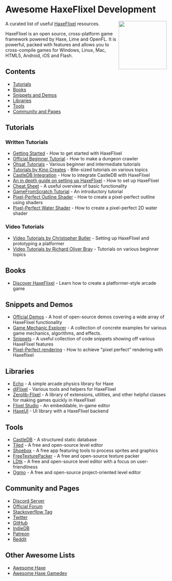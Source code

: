 # Awesome HaxeFlixel Development

<img align="right" src="images/haxeflixel.svg" width="150" height="150" />

A curated list of useful [HaxeFlixel](https://haxeflixel.com) resources.

HaxeFlixel is an open source, cross-platform game framework powered by Haxe, Lime and OpenFL. It is powerful, packed with features and allows you to cross-compile games for Windows, Linux, Mac, HTML5, Android, iOS and Flash.



## Contents
* [Tutorials](#tutorials)
* [Books](#books)
* [Snippets and Demos](#snippets-and-demos)
* [Libraries](#libraries)
* [Tools](#tools)
* [Community and Pages](#community-and-pages)



## Tutorials

### Written Tutorials

* [Getting Started](https://haxeflixel.com/documentation/getting-started/) - How to get started with HaxeFlixel
* [Official Beginner Tutorial](https://haxeflixel.com/documentation/tutorial/) - How to make a dungeon crawler
* [Ohsat Tutorials](https://www.ohsat.com/tutorial/) - Various beginner and intermediate tutorials
* [Tutorials by Kino Creates](https://kinocreates.io/category/tutorials/) - Bite-sized tutorials on various topics
* [CastleDB Integration](https://gist.github.com/awreese/69bdfb99d88c0a680c370e16304aef87) - How to integrate CastleDB with HaxeFlixel
* [An in depth guide on setting up HaxeFlixel](https://mig-moog.newgrounds.com/news/post/1157692) - How to set up HaxeFlixel
* [Cheat Sheet](https://haxeflixel.com/documentation/cheat-sheet/) - A useful overview of basic functionality
* [GameFromScratch Tutorial](https://gamefromscratch.com/haxe-and-haxeflixel-tutorial-series/) - An introductory tutorial
* [Pixel-Perfect Outline Shader](https://gist.github.com/AustinEast/d3892fdf6a6079366fffde071f0c2bae) - How to create a pixel-perfect outline using shaders
* [Pixel-Perfect Water Shader](https://www.ohsat.com/tutorial/flixel/pixel-perfect-water-shader/) - How to create a pixel-perfect 2D water shader

### Video Tutorials

* [Video Tutorials by Christopher Butler](https://www.youtube.com/watch?v=LpKvSPwHOP8&list=PLi0ypjD5PcV9xdjycW0hYi_HD297012tE) - Setting up HaxeFlixel and prototyping a platformer
* [Video Tutorials by Richard Oliver Bray](https://www.youtube.com/playlist?list=PLiKs97d-BatFGPrkf7yNN0e6IyToRaaYO) - Tutorials on various beginner topics

## Books
* [Discover HaxeFlixel](https://discover-haxeflixel.com) - Learn how to create a platformer-style arcade game

## Snippets and Demos

* [Official Demos](https://haxeflixel.com/demos/) - A host of open-source demos covering a wide array of HaxeFlixel functionality
* [Game Mechanic Explorer](http://gme.qr9.de) - A collection of concrete examples for various game mechanics, algorithms, and effects.
* [Snippets](https://snippets.haxeflixel.com) - A useful collection of code snippets showing off various HaxeFlixel features
* [Pixel-Perfect rendering](https://github.com/AustinEast/haxeflixel-pixel-perfect) - How to achieve "pixel perfect" rendering with Haxeflixel

## Libraries

* [Echo](https://austineast.dev/echo/) - A simple arcade physics library for Haxe
* [djFlixel](https://github.com/john32b/djFlixel) - Various tools and helpers for HaxeFlixel
* [Zerolib-Flixel](https://github.com/01010111/zerolib-flixel) - A library of extensions, utilities, and other helpful classes for making games quickly in HaxeFlixel
* [Flixel Studio](https://github.com/Dovyski/flixel-studio) - An embeddable, in-game editor
* [HaxeUI](http://haxeui.org/getting-started/haxeui-flixel/) - UI library with a HaxeFlixel backend

## Tools

* [CastleDB](http://castledb.org) - A structured static database
* [Tiled](https://www.mapeditor.org) - A free and open-source level editor
* [Shoebox](https://renderhjs.net/shoebox/) - A free app featuring tools to process sprites and graphics
* [FreeTexturePacker](http://free-tex-packer.com) - A free and open-source texture packer
* [LDtk](https://ldtk.io) - A free and open-source level editor with a focus on user-friendliness
* [Ogmo](https://ogmo-editor-3.github.io) - A free and open-source project-oriented level editor

## Community and Pages

* [Discord Server](https://discordapp.com/invite/rqEBAgF)
* [Official Forum](http://forum.haxeflixel.com/)
* [Stackoverflow Tag](https://stackoverflow.com/questions/tagged/haxeflixel)
* [Twitter](https://twitter.com/HaxeFlixel)
* [GitHub](https://github.com/haxeflixel)
* [IndieDB](https://www.indiedb.com/engines/haxeflixel)
* [Patreon](https://www.patreon.com/haxeflixel)
* [Reddit](https://www.reddit.com/r/haxeflixel/)

## Other Awesome Lists

* [Awesome Haxe](https://github.com/nadako/awesome-haxe)
* [Awesome Haxe Gamedev](https://github.com/Dvergar/awesome-haxe-gamedev)
